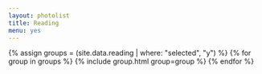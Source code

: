 ```yaml
---
layout: photolist
title: Reading
menu: yes
---
```



{% assign groups = (site.data.reading | where: "selected", "y") %}
{% for group in groups %}
{% include group.html group=group %}
{% endfor %}


